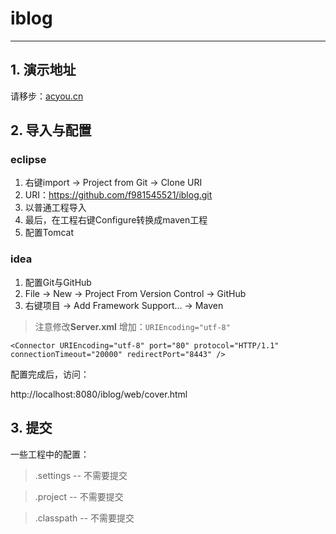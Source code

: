 # iblog

-------

##  1. 演示地址

请移步：[acyou.cn](http://acyou.cn)

## 2. 导入与配置

###  eclipse

1. 右键import -> Project from Git -> Clone URI
2. URI：https://github.com/f981545521/iblog.git
3. 以普通工程导入
4. 最后，在工程右键Configure转换成maven工程
5. 配置Tomcat

###  idea

1. 配置Git与GitHub
2. File -> New -> Project From Version Control -> GitHub
3. 右键项目 -> Add Framework Support... -> Maven

> 注意修改**Server.xml** 增加：`URIEncoding="utf-8"`

``` 
<Connector URIEncoding="utf-8" port="80" protocol="HTTP/1.1" connectionTimeout="20000" redirectPort="8443" />
```
配置完成后，访问：

http://localhost:8080/iblog/web/cover.html

## 3. 提交

一些工程中的配置：

> .settings	-- 不需要提交

> .project	-- 不需要提交

> .classpath	-- 不需要提交
